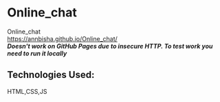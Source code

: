 # Online_chat
Online_chat   
https://annbisha.github.io/Online_chat/   
***Doesn't work on GitHub Pages due to insecure HTTP. To test work you need to run it locally***
## Technologies Used:
HTML,CSS,JS
